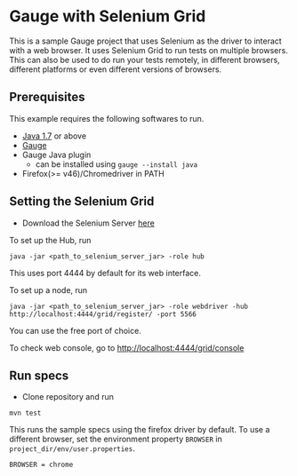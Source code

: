 # Gauge with Selenium Grid

This is a sample Gauge project that uses Selenium as the driver to interact with a web browser. It uses Selenium Grid to run tests on multiple browsers.
This can also be used to do run your tests remotely, in different browsers, different platforms or even different versions of browsers.

## Prerequisites

This example requires the following softwares to run.
  * [Java 1.7](http://www.oracle.com/technetwork/java/javase/downloads/jdk8-downloads-2133151.html) or above
  * [Gauge](http://getgauge.io/get-started/index.html)
  * Gauge Java plugin
    * can be installed using `gauge --install java`
  * Firefox(>= v46)/Chromedriver in PATH


## Setting the Selenium Grid

* Download the Selenium Server [here](http://docs.seleniumhq.org/download/)

To set up the Hub, run
```
java -jar <path_to_selenium_server_jar> -role hub
```
This uses port 4444 by default for its web interface.

To set up a node, run
```
java -jar <path_to_selenium_server_jar> -role webdriver -hub http://localhost:4444/grid/register/ -port 5566
```
You can use the free port of choice.

To check web console, go to [http://localhost:4444/grid/console](http://localhost:4444/grid/console)

## Run specs

* Clone repository and run

```
mvn test
```
This runs the sample specs using the firefox driver by default. To use a different browser, set the environment property `BROWSER` in `project_dir/env/user.properties`.

```
BROWSER = chrome
```







